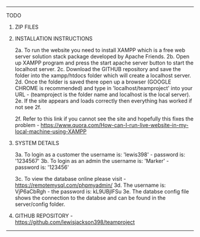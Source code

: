 ----------------------------------------------------------------------------------------------------------------------------------------------------------------------------------------

TODO
1. ZIP FILES

2. INSTALLATION INSTRUCTIONS

    2a. To run the website you need to install XAMPP which is a free web server solution stack package developed by Apache Friends.
    2b. Open up XAMPP program and press the start apache server button to start the localhost server.
    2c. Download the GITHUB repository and save the folder into the xampp/htdocs folder which will create a localhost server.
    2d. Once the folder is saved there open up a browser (GOOGLE CHROME is recommended) and type in 'localhost/teamproject' into your URL - (teamproject is the folder name and localhost is the local server).
    2e. If the site appears and loads correctly then everything has worked if not see 2f.

    2f. Refer to this link if you cannot see the site and hopefully this fixes the problem - https://www.quora.com/How-can-I-run-live-website-in-my-local-machine-using-XAMPP

3. SYSTEM DETAILS

    3a. To login as a customer the username is: 'lewis398' - password is: '1234567'
    3b. To login as an admin the username is: 'Marker' - password is: '123456'

    3c. To view the database online please visit - https://remotemysql.com/phpmyadmin/ 
        3d. The username is: VjP6aCbRgh - the password is: kL9UBjIFSu
        3e. The databse config file shows the connection to the databse and can be found in the server/config folder.

4. GITHUB REPOSITORY - https://github.com/lewisjackson398/teamproject


----------------------------------------------------------------------------------------------------------------------------------------------------------------------------------------
